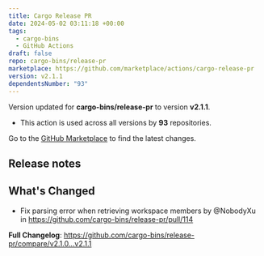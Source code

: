 ```yaml
---
title: Cargo Release PR
date: 2024-05-02 03:11:18 +00:00
tags:
  - cargo-bins
  - GitHub Actions
draft: false
repo: cargo-bins/release-pr
marketplace: https://github.com/marketplace/actions/cargo-release-pr
version: v2.1.1
dependentsNumber: "93"
---
```



Version updated for **cargo-bins/release-pr** to version **v2.1.1**.
- This action is used across all versions by **93** repositories.

Go to the [GitHub Marketplace](https://github.com/marketplace/actions/cargo-release-pr) to find the latest changes.

## Release notes

## What's Changed
* Fix parsing error when retrieving workspace members by @NobodyXu in https://github.com/cargo-bins/release-pr/pull/114


**Full Changelog**: https://github.com/cargo-bins/release-pr/compare/v2.1.0...v2.1.1
